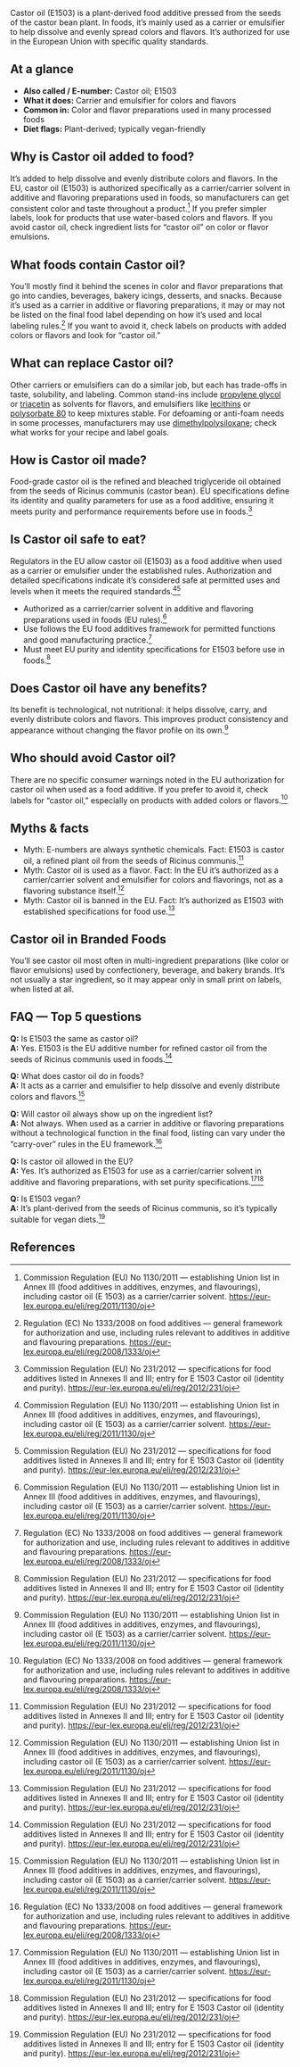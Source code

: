 Castor oil (E1503) is a plant-derived food additive pressed from the seeds of the castor bean plant. In foods, it’s mainly used as a carrier or emulsifier to help dissolve and evenly spread colors and flavors. It’s authorized for use in the European Union with specific quality standards.

<!--more-->

## At a glance
- **Also called / E-number:** Castor oil; E1503  
- **What it does:** Carrier and emulsifier for colors and flavors  
- **Common in:** Color and flavor preparations used in many processed foods  
- **Diet flags:** Plant-derived; typically vegan-friendly  

## Why is Castor oil added to food?
It’s added to help dissolve and evenly distribute colors and flavors. In the EU, castor oil (E1503) is authorized specifically as a carrier/carrier solvent in additive and flavoring preparations used in foods, so manufacturers can get consistent color and taste throughout a product.[^1] If you prefer simpler labels, look for products that use water-based colors and flavors. If you avoid castor oil, check ingredient lists for “castor oil” on color or flavor emulsions.

## What foods contain Castor oil?
You’ll mostly find it behind the scenes in color and flavor preparations that go into candies, beverages, bakery icings, desserts, and snacks. Because it’s used as a carrier in additive or flavoring preparations, it may or may not be listed on the final food label depending on how it’s used and local labeling rules.[^2] If you want to avoid it, check labels on products with added colors or flavors and look for “castor oil.”

## What can replace Castor oil?
Other carriers or emulsifiers can do a similar job, but each has trade-offs in taste, solubility, and labeling. Common stand-ins include [propylene glycol](/e1520-propylene-glycol) or [triacetin](/e1518-triacetin) as solvents for flavors, and emulsifiers like [lecithins](/e322-lecithins) or [polysorbate 80](/e433-polysorbate-80) to keep mixtures stable. For defoaming or anti-foam needs in some processes, manufacturers may use [dimethylpolysiloxane](/e900-dimethylpolysiloxane); check what works for your recipe and label goals.

## How is Castor oil made?
Food-grade castor oil is the refined and bleached triglyceride oil obtained from the seeds of Ricinus communis (castor bean). EU specifications define its identity and quality parameters for use as a food additive, ensuring it meets purity and performance requirements before use in foods.[^3]

## Is Castor oil safe to eat?
Regulators in the EU allow castor oil (E1503) as a food additive when used as a carrier or emulsifier under the established rules. Authorization and detailed specifications indicate it’s considered safe at permitted uses and levels when it meets the required standards.[^1][^3]
- Authorized as a carrier/carrier solvent in additive and flavoring preparations used in foods (EU rules).[^1]
- Use follows the EU food additives framework for permitted functions and good manufacturing practice.[^2]
- Must meet EU purity and identity specifications for E1503 before use in foods.[^3]

## Does Castor oil have any benefits?
Its benefit is technological, not nutritional: it helps dissolve, carry, and evenly distribute colors and flavors. This improves product consistency and appearance without changing the flavor profile on its own.[^1]

## Who should avoid Castor oil?
There are no specific consumer warnings noted in the EU authorization for castor oil when used as a food additive. If you prefer to avoid it, check labels for “castor oil,” especially on products with added colors or flavors.[^2]

## Myths & facts
- Myth: E-numbers are always synthetic chemicals. Fact: E1503 is castor oil, a refined plant oil from the seeds of Ricinus communis.[^3]
- Myth: Castor oil is used as a flavor. Fact: In the EU it’s authorized as a carrier/carrier solvent and emulsifier for colors and flavorings, not as a flavoring substance itself.[^1]
- Myth: Castor oil is banned in the EU. Fact: It’s authorized as E1503 with established specifications for food use.[^3]

## Castor oil in Branded Foods
You’ll see castor oil most often in multi-ingredient preparations (like color or flavor emulsions) used by confectionery, beverage, and bakery brands. It’s not usually a star ingredient, so it may appear only in small print on labels, when listed at all.

## FAQ — Top 5 questions
**Q:** Is E1503 the same as castor oil?  
**A:** Yes. E1503 is the EU additive number for refined castor oil from the seeds of Ricinus communis used in foods.[^3]

**Q:** What does castor oil do in foods?  
**A:** It acts as a carrier and emulsifier to help dissolve and evenly distribute colors and flavors.[^1]

**Q:** Will castor oil always show up on the ingredient list?  
**A:** Not always. When used as a carrier in additive or flavoring preparations without a technological function in the final food, listing can vary under the “carry-over” rules in the EU framework.[^2]

**Q:** Is castor oil allowed in the EU?  
**A:** Yes. It’s authorized as E1503 for use as a carrier/carrier solvent in additive and flavoring preparations, with set purity specifications.[^1][^3]

**Q:** Is E1503 vegan?  
**A:** It’s plant-derived from the seeds of Ricinus communis, so it’s typically suitable for vegan diets.[^3]

## References
[^1]: Commission Regulation (EU) No 1130/2011 — establishing Union list in Annex III (food additives in additives, enzymes, and flavourings), including castor oil (E 1503) as a carrier/carrier solvent. https://eur-lex.europa.eu/eli/reg/2011/1130/oj  
[^2]: Regulation (EC) No 1333/2008 on food additives — general framework for authorization and use, including rules relevant to additives in additive and flavouring preparations. https://eur-lex.europa.eu/eli/reg/2008/1333/oj  
[^3]: Commission Regulation (EU) No 231/2012 — specifications for food additives listed in Annexes II and III; entry for E 1503 Castor oil (identity and purity). https://eur-lex.europa.eu/eli/reg/2012/231/oj
